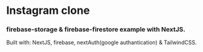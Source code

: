 # Instagram clone

### firebase-storage & firebase-firestore example with NextJS.

Built with: NextJS, firebase, nextAuth(google authantication) & TailwindCSS.
